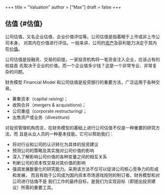 +++
title = "Valuation"
author = ["Max"]
draft = false
+++

## 估值 {#估值}

公司估值，又名企业估值、企业价值评估等。公司估值是指着眼于上市或非上市公司本身，
对其内在价值进行评估。一般来讲，公司的[资产](assets.md)及获利能力决定于其内在[价值](value.md)。

公司估值是投融资、交易的前提。一家投资机构将一笔资金注入企业，应该占有的权益首
先取决于企业的价值。而一个企业值多少钱？这是一个非常专业、非常复杂的问题。

财务模型 Financial Model 和公司估值是投资银行的重要方法，广泛运用于各种交易。

-   筹集资本（capital raising)；
-   收购合并（mergers & acquisitions)；
-   公司重组（corporate restructuring)；
-   出售资产或业务（divestiture)

对投资管理机构而言，在财务模型的基础上进行公司估值不仅是一种重要的研究方法，而
且是从业人员的一种基本技能。它可以帮助我们：

-   将对行业和公司的认识转化为具体的投资建议
-   预测公司的策略及其实施对公司价值的影响
-   深入了解影响公司价值的各种变量之间的相互关系
-   判断公司的资本性交易对其价值的影响
-   强调发展数量化的研究能力。采用该方法不仅可以促进公司核心竞争力的形成和发展，
    而且有助于公司成为国内资本市场游戏规则的制订者。财务模型和对公司进行估值不是
    我们工作的最终目标，是我们为实现目标（即提出投资建议）所需的重要工具。
